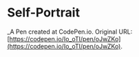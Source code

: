 # Self-Portrait
 _A Pen created at CodePen.io. Original URL: [https://codepen.io/Io_oTI/pen/oJwZKo](https://codepen.io/Io_oTI/pen/oJwZKo).

 